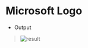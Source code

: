 # Microsoft Logo
- Output
> ![result](https://user-images.githubusercontent.com/88179607/147852603-bd743e04-f85b-46f2-a727-7cf4142f4148.jpg)
